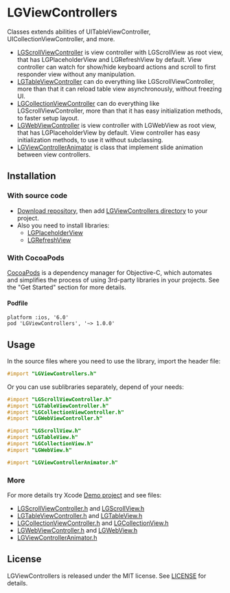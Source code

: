 # LGViewControllers

Classes extends abilities of UITableViewController, UICollectionViewController, and more.
- [LGScrollViewController](https://github.com/Friend-LGA/LGViewControllers/blob/master/LGViewControllers/LGScrollViewController/LGScrollViewController.h) is view controller with LGScrollView as root view, that has LGPlaceholderView and LGRefreshView by default. View controller can watch for show/hide keyboard actions and scroll to first responder view without any manipulation.
- [LGTableViewController](https://github.com/Friend-LGA/LGViewControllers/blob/master/LGViewControllers/LGTableViewController/LGTableViewController.h) can do everything like LGScrollViewController, more than that it can reload table view asynchronously, without freezing UI.
- [LGCollectionViewController](https://github.com/Friend-LGA/LGViewControllers/blob/master/LGViewControllers/LGCollectionViewController/LGCollectionViewController.h) can do everything like LGScrollViewController, more than that it has easy initialization methods, to faster setup layout.
- [LGWebViewController](https://github.com/Friend-LGA/LGViewControllers/blob/master/LGViewControllers/LGWebViewController/LGWebViewController.h) is view controller with LGWebView as root view, that has LGPlaceholderView by default. View controller has easy initialization methods, to use it without subclassing.
- [LGViewControllerAnimator](https://github.com/Friend-LGA/LGViewControllers/blob/master/LGViewControllers/LGViewControllerAnimator/LGViewControllerAnimator.h) is class that implement slide animation between view controllers.

## Installation

### With source code

- [Download repository](https://github.com/Friend-LGA/LGViewControllers/archive/master.zip), then add [LGViewControllers directory](https://github.com/Friend-LGA/LGViewControllers/blob/master/LGViewControllers/) to your project.
- Also you need to install libraries:
  - [LGPlaceholderView](https://github.com/Friend-LGA/LGPlaceholderView)
  - [LGRefreshView](https://github.com/Friend-LGA/LGRefreshView)

### With CocoaPods

[CocoaPods](http://cocoapods.org/) is a dependency manager for Objective-C, which automates and simplifies the process of using 3rd-party libraries in your projects. See the "Get Started" section for more details.

#### Podfile
```
platform :ios, '6.0'
pod 'LGViewControllers', '~> 1.0.0'
```

## Usage

In the source files where you need to use the library, import the header file:

```objective-c
#import "LGViewControllers.h"
```

Or you can use sublibraries separately, depend of your needs: 

```objective-c
#import "LGScrollViewController.h"
#import "LGTableViewController.h"
#import "LGCollectionViewController.h"
#import "LGWebViewController.h"

#import "LGScrollView.h"
#import "LGTableView.h"
#import "LGCollectionView.h"
#import "LGWebView.h"

#import "LGViewControllerAnimator.h"
```

### More

For more details try Xcode [Demo project](https://github.com/Friend-LGA/LGViewControllers/blob/master/Demo) and see files:
- [LGScrollViewController.h](https://github.com/Friend-LGA/LGViewControllers/blob/master/LGViewControllers/LGScrollViewController/LGScrollViewController.h) and [LGScrollView.h](https://github.com/Friend-LGA/LGViewControllers/blob/master/LGViewControllers/LGScrollViewController/LGScrollView.h)
- [LGTableViewController.h](https://github.com/Friend-LGA/LGViewControllers/blob/master/LGViewControllers/LGTableViewController/LGTableViewController.h) and [LGTableView.h](https://github.com/Friend-LGA/LGViewControllers/blob/master/LGViewControllers/LGTableViewController/LGTableView.h)
- [LGCollectionViewController.h](https://github.com/Friend-LGA/LGViewControllers/blob/master/LGViewControllers/LGCollectionViewController/LGCollectionViewController.h) and [LGCollectionView.h](https://github.com/Friend-LGA/LGViewControllers/blob/master/LGViewControllers/LGCollectionViewController/LGCollectionView.h)
- [LGWebViewController.h](https://github.com/Friend-LGA/LGViewControllers/blob/master/LGViewControllers/LGWebViewController/LGWebViewController.h) and [LGWebView.h](https://github.com/Friend-LGA/LGViewControllers/blob/master/LGViewControllers/LGWebViewController/LGWebView.h)
- [LGViewControllerAnimator.h](https://github.com/Friend-LGA/LGViewControllers/blob/master/LGViewControllers/LGViewControllerAnimator/LGViewControllerAnimator.h)

## License

LGViewControllers is released under the MIT license. See [LICENSE](https://raw.githubusercontent.com/Friend-LGA/LGViewControllers/master/LICENSE) for details.
